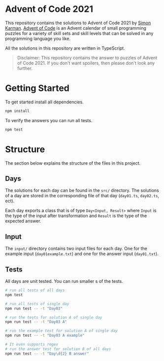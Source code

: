 # Advent of Code 2021
This repository contains the solutions to Advent of Code 2021 by [Simon Karman](https://www.simonkarman.nl). [Advent of Code](https://adventofcode.com/2021/leaderboard/private/view/718869) is an Advent calendar of small programming puzzles for a variety of skill sets and skill levels that can be solved in any programming language you like.

All the solutions in this repository are written in TypeScript.

> Disclaimer: This repository contains the answer to puzzles of Advent of Code 2021. If you don't want spoilers, then please don't look any further.

# Getting Started
To get started install all dependencies.
```bash
npm install
```

To verify the answers you can run all tests.
```bash
npm test
```

# Structure
The section below explains the structure of the files in this project.

## Days
The solutions for each day can be found in the `src/` directory. The solutions of a day are stored in the corresponding file of that day (`day01.ts`, `day02.ts`, ect).

Each day exports a class that is of type `Day<Input, Result>` where `Input` is the type of the input after transformation and `Result` is the type of the expected answer.

## Input
The `input/` directory contains two input files for each day. One for the example input (`day01example.txt`) and one for the answer input (`day01.txt`).

## Tests
All days are unit tested. You can run smaller s of the tests.
```bash
# run all tests of all days
npm test

# run all tests of single day
npm run test -- -t "Day03"

# run the tests for solution A of single day
npm run test -- -t "Day03 A"

# run the example test for solution A of single day
npm run test -- -t "Day03 A example"

# It even supports regex
# run the answer test for solution B of all days
npm run test -- -t "Day\d{2} B answer"
```
